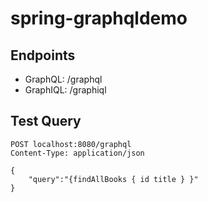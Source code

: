 # spring-graphqldemo

## Endpoints

- GraphQL: /graphql
- GraphIQL: /graphiql

## Test Query

```
POST localhost:8080/graphql
Content-Type: application/json

{
	"query":"{findAllBooks { id title } }"
}
```
